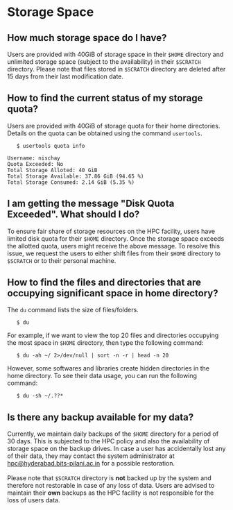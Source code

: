 Storage Space
=============

How much storage space do I have? 
---------------------------------

Users are provided with 40GiB of storage space in their `$HOME`
directory and unlimited storage space (subject to the availability) in
their `$SCRATCH` directory. Please note that files stored in `$SCRATCH`
directory are deleted after $15$ days from their last modification date.

How to find the current status of my storage quota?
---------------------------------------------------

Users are provided with 40GiB of storage quota for their home
directories. Details on the quota can be obtained using the command
`usertools`.

``` {.bash}
   $ usertools quota info
```

``` {.bash}
Username: nischay
Quota Exceeded: No
Total Storage Alloted: 40 GiB
Total Storage Available: 37.86 GiB (94.65 %)
Total Storage Consumed: 2.14 GiB (5.35 %)
```

I am getting the message "Disk Quota Exceeded\". What should I do? 
------------------------------------------------------------------

To ensure fair share of storage resources on the HPC facility, users
have limited disk quota for their `$HOME` directory. Once the storage
space exceeds the allotted quota, users might receive the above message.
To resolve this issue, we request the users to either shift files from
their `$HOME` directory to `$SCRATCH` or to their personal machine.

How to find the files and directories that are occupying significant space in home directory? 
---------------------------------------------------------------------------------------------

The `du` command lists the size of files/folders.

``` {.bash}
   $ du
```

For example, if we want to view the top $20$ files and directories
occupying the most space in `$HOME` directory, then type the following
command:

``` {.bash}
   $ du -ah ~/ 2>/dev/null | sort -n -r | head -n 20
```

However, some softwares and libraries create hidden directories in the
home directory. To see their data usage, you can run the following
command:

``` {.bash}
   $ du -sh ~/.??*
```

Is there any backup available for my data?
------------------------------------------

Currently, we maintain daily backups of the `$HOME` directory for a
period of $30$ days. This is subjected to the HPC policy and also the
availability of storage space on the backup drives. In case a user has
accidentally lost any of their data, they may contact the system
administrator at <hpc@hyderabad.bits-pilani.ac.in> for a possible
restoration.\
\
Please note that `$SCRATCH` directory is **not** backed up by the system
and therefore not restorable in case of any loss of data. Users are
advised to maintain their **own** backups as the HPC facility is not
responsible for the loss of users data.

